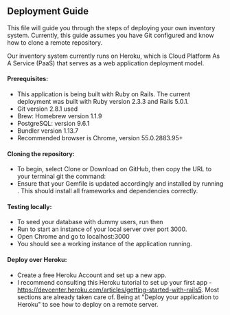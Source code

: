 ## Deployment Guide

This file will guide you through the steps of deploying your own inventory system. Currently, this guide assumes you have Git configured and know how to clone a remote repository. 

Our inventory system currently runs on Heroku, which is Cloud Platform As A Service (PaaS) that serves as a web application deployment model. 

#### Prerequisites:
 - This application is being built with Ruby on Rails. The current deployment was built with Ruby version 2.3.3 and Rails 5.0.1. 
 - Git version 2.8.1 used
 - Brew: Homebrew version 1.1.9
 - PostgreSQL: version 9.6.1
 - Bundler version 1.13.7
 - Recommended browser is Chrome, version 55.0.2883.95+

#### Cloning the repository:
 - To begin, select Clone or Download on GitHub, then copy the URL to your terminal git the command: <git clone the_url>
 - Ensure that your Gemfile is updated accordingly and installed by running <bundle install>. This should install all frameworks and dependencies correctly. 


#### Testing locally:
 - To seed your database with dummy users, run <rails db:migrate:reset> then <rails db:seed>
 - Run <rails server> to start an instance of your local server over port 3000. 
 - Open Chrome and go to localhost:3000
 - You should see a working instance of the application running. 

#### Deploy over Heroku:
 - Create a free Heroku Account and set up a new app. 
 - I recommend consulting this Heroku tutorial to set up your first app - https://devcenter.heroku.com/articles/getting-started-with-rails5. Most sections are already taken care of. Being at "Deploy your application to Heroku" to see how to deploy on a remote server.